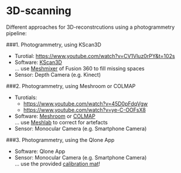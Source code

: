 # 3D-scanning
Different approaches for 3D-reconstrcutions using a photogrammetry pipeline:

###1. Photogrammetry, using KScan3D
- Turotial: https://www.youtube.com/watch?v=CV1Vluz0rPY&t=102s
- Software: [KScan3D](https://kscan3d.software.informer.com/) \
... use [Meshmixer](https://www.meshmixer.com/) of Fusion 360 to fill missing spaces
- Sensor: Depth Camera (e.g. Kinect)

###2. Photogrammetry, using Meshroom or COLMAP
- Turotials: 
    - https://www.youtube.com/watch?v=45D0pFdqVgw 
    - https://www.youtube.com/watch?v=ye-C-OOFsX8  
- Software: [Meshroom](https://alicevision.org/#meshroom) or [COLMAP](https://colmap.github.io/) \
... use [Meshlab](https://www.meshlab.net/#download) to correct for artefacts
- Sensor: Monocular Camera (e.g. Smartphone Camera)

###3. Photogrammetry, using the Qlone App 
- Software: Qlone App
- Sensor: Monocular Camera (e.g. Smartphone Camera) \
... use the provided [calibration mat](./assets/qloneMat.pdf)!